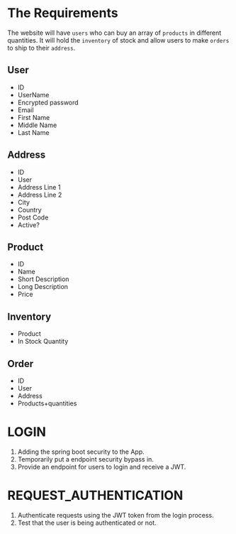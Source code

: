 # The Requirements

The website will have `users` who can buy an array of `products` in different quantities. It will hold the `inventory` of stock and allow users to make `orders` to ship to their `address`.

## User

- ID
- UserName
- Encrypted password
- Email
- First Name
- Middle Name
- Last Name

## Address

- ID
- User
- Address Line 1
- Address Line 2
- City
- Country
- Post Code
- Active?

## Product

- ID
- Name
- Short Description
- Long Description
- Price

 ## Inventory

- Product
- In Stock Quantity

## Order

- ID
- User
- Address
- Products+quantities

# LOGIN

1. Adding the spring boot security to the App.
2. Temporarily put a endpoint security bypass in.
3. Provide an endpoint for users to login and receive a JWT.

# REQUEST_AUTHENTICATION

1. Authenticate requests using the JWT token from the login process.
2. Test that the user is being authenticated or not.